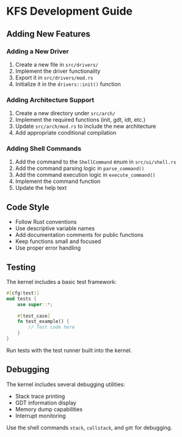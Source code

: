 # KFS Development Guide

## Adding New Features

### Adding a New Driver

1. Create a new file in `src/drivers/`
2. Implement the driver functionality
3. Export it in `src/drivers/mod.rs`
4. Initialize it in the `drivers::init()` function

### Adding Architecture Support

1. Create a new directory under `src/arch/`
2. Implement the required functions (init, gdt, idt, etc.)
3. Update `src/arch/mod.rs` to include the new architecture
4. Add appropriate conditional compilation

### Adding Shell Commands

1. Add the command to the `ShellCommand` enum in `src/ui/shell.rs`
2. Add the command parsing logic in `parse_command()`
3. Add the command execution logic in `execute_command()`
4. Implement the command function
5. Update the help text

## Code Style

- Follow Rust conventions
- Use descriptive variable names
- Add documentation comments for public functions
- Keep functions small and focused
- Use proper error handling

## Testing

The kernel includes a basic test framework:

```rust
#[cfg(test)]
mod tests {
    use super::*;
    
    #[test_case]
    fn test_example() {
        // Test code here
    }
}
```

Run tests with the test runner built into the kernel.

## Debugging

The kernel includes several debugging utilities:

- Stack trace printing
- GDT information display
- Memory dump capabilities
- Interrupt monitoring

Use the shell commands `stack`, `callstack`, and `gdt` for debugging.
